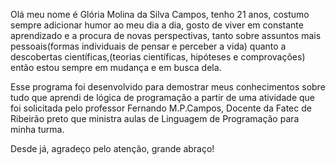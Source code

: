 Olá meu nome é Glória Molina da Silva Campos, tenho 21 anos, costumo sempre adicionar humor ao meu dia a dia, gosto de viver em constante aprendizado e a procura de novas perspectivas, tanto sobre assuntos mais pessoais(formas individuais de pensar e perceber a vida) quanto a descobertas científicas,(teorias científicas, hipóteses e comprovações) então estou sempre em mudança e em busca dela.

Esse programa foi desenvolvido para demostrar meus conhecimentos sobre tudo que aprendi de lógica de programação a partir de uma atividade que foi solicitada pelo professor Fernando M.P.Campos, Docente da Fatec de Ribeirão preto que ministra aulas de Linguagem de Programação para minha turma.

Desde já, agradeço pelo atenção, grande abraço!
